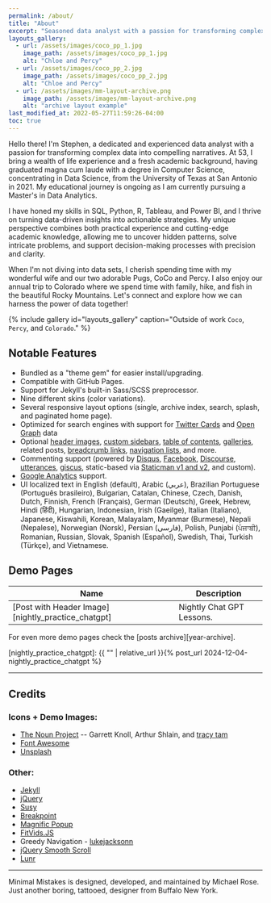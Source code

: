 ```yaml
---
permalink: /about/
title: "About"
excerpt: "Seasoned data analyst with a passion for transforming complex data into compelling narratives."
layouts_gallery:
  - url: /assets/images/coco_pp_1.jpg
    image_path: /assets/images/coco_pp_1.jpg
    alt: "Chloe and Percy"
  - url: /assets/images/coco_pp_2.jpg
    image_path: /assets/images/coco_pp_2.jpg
    alt: "Chloe and Percy"
  - url: /assets/images/mm-layout-archive.png
    image_path: /assets/images/mm-layout-archive.png
    alt: "archive layout example"
last_modified_at: 2022-05-27T11:59:26-04:00
toc: true
---
```


Hello there! I'm Stephen, a dedicated and experienced data analyst with a passion for transforming complex data into compelling narratives. At 53, I bring a wealth of life experience and a fresh academic background, having graduated magna cum laude with a degree in Computer Science, concentrating in Data Science, from the University of Texas at San Antonio in 2021. My educational journey is ongoing as I am currently pursuing a Master's in Data Analytics.

I have honed my skills in SQL, Python, R, Tableau, and Power BI, and I thrive on turning data-driven insights into actionable strategies. My unique perspective combines both practical experience and cutting-edge academic knowledge, allowing me to uncover hidden patterns, solve intricate problems, and support decision-making processes with precision and clarity.

When I'm not diving into data sets, I cherish spending time with my wonderful wife and our two adorable Pugs, CoCo and Percy. I also enjoy our annual trip to Colorado where we spend time with family, hike, and fish in the beautiful Rocky Mountains. Let's connect and explore how we can harness the power of data together!

{% include gallery id="layouts_gallery" caption="Outside of work `Coco`, `Percy`, and `Colorado`." %}


## Notable Features

- Bundled as a "theme gem" for easier install/upgrading.
- Compatible with GitHub Pages.
- Support for Jekyll's built-in Sass/SCSS preprocessor.
- Nine different skins (color variations).
- Several responsive layout options (single, archive index, search, splash, and paginated home page).
- Optimized for search engines with support for [Twitter Cards](https://dev.twitter.com/cards/overview) and [Open Graph](http://ogp.me/) data
- Optional [header images](https://mmistakes.github.io/minimal-mistakes/docs/layouts/#headers), [custom sidebars](https://mmistakes.github.io/minimal-mistakes/docs/layouts/#sidebars), [table of contents](https://mmistakes.github.io/minimal-mistakes/docs/helpers/#table-of-contents), [galleries](https://mmistakes.github.io/minimal-mistakes/docs/helpers/#gallery), related posts, [breadcrumb links](https://mmistakes.github.io/minimal-mistakes/docs/configuration/#breadcrumb-navigation-beta), [navigation lists](https://mmistakes.github.io/minimal-mistakes/docs/helpers/#navigation-list), and more.
- Commenting support (powered by [Disqus](https://disqus.com/), [Facebook](https://developers.facebook.com/docs/plugins/comments), [Discourse](https://www.discourse.org/), [utterances](https://utteranc.es/), [giscus](https://giscus.app/), static-based via [Staticman v1 and v2](https://staticman.net/), and custom).
- [Google Analytics](https://www.google.com/analytics/) support.
- UI localized text in English (default), Arabic (عربي), Brazilian Portuguese (Português brasileiro), Bulgarian, Catalan, Chinese, Czech, Danish, Dutch, Finnish, French (Français), German (Deutsch), Greek, Hebrew, Hindi (हिंदी), Hungarian, Indonesian, Irish (Gaeilge), Italian (Italiano), Japanese, Kiswahili, Korean, Malayalam, Myanmar (Burmese), Nepali (Nepalese), Norwegian (Norsk), Persian (فارسی), Polish, Punjabi (ਪੰਜਾਬੀ), Romanian, Russian, Slovak, Spanish (Español), Swedish, Thai, Turkish (Türkçe), and Vietnamese.

## Demo Pages

| Name                                        | Description                                           |
| ------------------------------------------- | ----------------------------------------------------- |
| [Post with Header Image][nightly_practice_chatgpt] | Nightly Chat GPT Lessons. |


For even more demo pages check the [posts archive][year-archive].

[nightly_practice_chatgpt]: {{ "" | relative_url }}{% post_url 2024-12-04-nightly_practice_chatgpt %}


---

## Credits

### Icons + Demo Images:

- [The Noun Project](https://thenounproject.com) -- Garrett Knoll, Arthur Shlain, and [tracy tam](https://thenounproject.com/tracytam)
- [Font Awesome](http://fontawesome.io/)
- [Unsplash](https://unsplash.com/)

### Other:

- [Jekyll](https://jekyllrb.com/)
- [jQuery](https://jquery.com/)
- [Susy](http://susy.oddbird.net/)
- [Breakpoint](http://breakpoint-sass.com/)
- [Magnific Popup](http://dimsemenov.com/plugins/magnific-popup/)
- [FitVids.JS](http://fitvidsjs.com/)
- Greedy Navigation - [lukejacksonn](https://codepen.io/lukejacksonn/pen/PwmwWV)
- [jQuery Smooth Scroll](https://github.com/kswedberg/jquery-smooth-scroll)
- [Lunr](http://lunrjs.com)

---

Minimal Mistakes is designed, developed, and maintained by Michael Rose. Just another boring, tattooed, designer from Buffalo New York.
